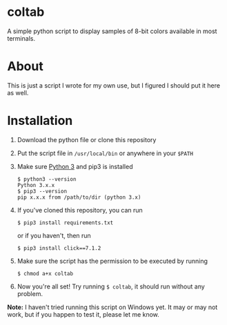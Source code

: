# coltab
A simple python script to display samples of 8-bit colors available in most terminals.

# About
This is just a script I wrote for my own use, but I figured I should put it here as well.

# Installation
1. Download the python file or clone this repository

2. Put the script file in `/usr/local/bin` or anywhere in your `$PATH`

3. Make sure [Python 3](https://www.python.org/) and pip3 is installed
   ```
   $ python3 --version
   Python 3.x.x
   $ pip3 --version
   pip x.x.x from /path/to/dir (python 3.x)
   ```
4. If you've cloned this repository, you can run
   ```
   $ pip3 install requirements.txt
   ```
   or if you haven't, then run
   ```
   $ pip3 install click==7.1.2
   ```

5. Make sure the script has the permission to be executed by running
   ```
   $ chmod a+x coltab
   ```
   
6. Now you're all set! Try running `$ coltab`, it should run without any problem.

**Note:** I haven't tried running this script on Windows yet. It may or may not work, but if you happen to test it, please let me know.
